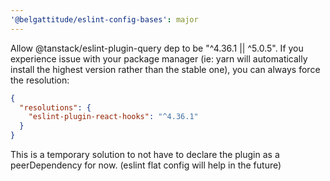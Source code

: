 ```yaml
---
'@belgattitude/eslint-config-bases': major
---
```


Allow @tanstack/eslint-plugin-query dep to be "^4.36.1 || ^5.0.5".
If you experience issue with your package manager (ie: yarn will automatically install
the highest version rather than the stable one), you can always force the resolution:


```json
{
  "resolutions": {
    "eslint-plugin-react-hooks": "^4.36.1"
  }
}
```

This is a temporary solution to not have to declare the plugin as a peerDependency for now.
(eslint flat config will help in the future)
